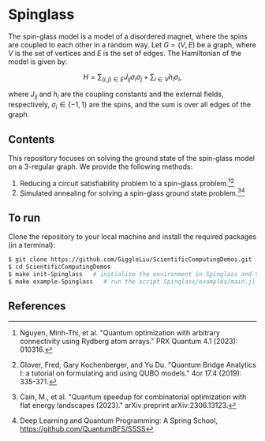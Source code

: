 # Spinglass

The spin-glass model is a model of a disordered magnet, where the spins are coupled to each other in a random way.
Let $G=(V,E)$ be a graph, where $V$ is the set of vertices and $E$ is the set of edges. The Hamiltonian of the model is given by:

```math
H = \sum_{(i,j)\in E}J_{ij}\sigma_i\sigma_j + \sum_{i\in V}h_i\sigma_i,
```
where $J_{ij}$ and $h_i$ are the coupling constants and the external fields, respectively, $\sigma_i\in\{-1,1\}$ are the spins, and the sum is over all edges of the graph.

## Contents

This repository focuses on solving the ground state of the spin-glass model on a 3-regular graph. We provide the following methods:

1. Reducing a circuit satisfiability problem to a spin-glass problem.[^Nguyen2023][^Glover2019]
2. Simulated annealing for solving a spin-glass ground state problem.[^Cain2023][^SSSS]

## To run

Clone the repository to your local machine and install the required packages (in a terminal):

```bash
$ git clone https://github.com/GiggleLiu/ScientificComputingDemos.git
$ cd ScientificComputingDemos
$ make init-Spinglass   # initialize the environment in Spinglass and Spinglass/examples
$ make example-Spinglass   # run the script Spinglass/examples/main.jl
```

## References
[^SSSS]: Deep Learning and Quantum Programming: A Spring School, https://github.com/QuantumBFS/SSSS
[^Cain2023]: Cain, M., et al. "Quantum speedup for combinatorial optimization with flat energy landscapes (2023)." arXiv preprint arXiv:2306.13123.
[^Nguyen2023]: Nguyen, Minh-Thi, et al. "Quantum optimization with arbitrary connectivity using Rydberg atom arrays." PRX Quantum 4.1 (2023): 010316.
[^Glover2019]: Glover, Fred, Gary Kochenberger, and Yu Du. "Quantum Bridge Analytics I: a tutorial on formulating and using QUBO models." 4or 17.4 (2019): 335-371.
